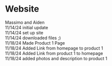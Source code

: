 # Website
Massimo and Aiden <br>
11/14/24 initial update
<br>
11/14/24 set up site <br>
11/14/24 downloaded files ;) <br>
11/18/24 Made Product 1 Page <br>
11/18/24 Added Link from homepage to product 1 <br>
11/18/24 Added Link from product 1 to homepage <br>
11/18/24 added photos and description to product 1 <br>

